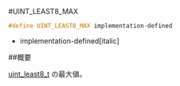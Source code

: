 #UINT_LEAST8_MAX
```cpp
#define UINT_LEAST8_MAX implementation-defined
```
* implementation-defined[italic]

##概要


[uint_least8_t](/reference/cstdint/uint_least8_t.md) の最大値。
